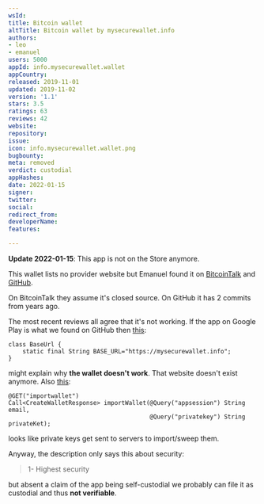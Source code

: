 ```yaml
---
wsId: 
title: Bitcoin wallet
altTitle: Bitcoin wallet by mysecurewallet.info
authors:
- leo
- emanuel
users: 5000
appId: info.mysecurewallet.wallet
appCountry: 
released: 2019-11-01
updated: 2019-11-02
version: '1.1'
stars: 3.5
ratings: 63
reviews: 42
website: 
repository: 
issue: 
icon: info.mysecurewallet.wallet.png
bugbounty: 
meta: removed
verdict: custodial
appHashes: 
date: 2022-01-15
signer: 
twitter: 
social: 
redirect_from: 
developerName: 
features: 

---
```


**Update 2022-01-15**: This app is not on the Store anymore.

This wallet lists no provider website but Emanuel found it on 
[BitcoinTalk](https://bitcointalk.org/index.php?topic=5203894.0)
and
[GitHub](https://github.com/omidkhsdev/wallet).

On BitcoinTalk they assume it's closed source. On GitHub it has 2 commits from
years ago.

The most recent reviews all agree that it's not working. If the app on Google
Play is what we found on GitHub then [this](https://github.com/omidkhsdev/wallet/blob/master/app/src/main/java/com/bitcoin/wallet/ApiService/BaseUrl.java#L4):

```
class BaseUrl {
    static final String BASE_URL="https://mysecurewallet.info";
}
```

might explain why **the wallet doesn't work**. That website doesn't exist anymore.
Also [this](https://github.com/omidkhsdev/wallet/blob/master/app/src/main/java/com/bitcoin/wallet/API/ApiWallet.java#L16):

```
@GET("importwallet")
Call<CreateWalletResponse> importWallet(@Query("appsession") String email,
                                        @Query("privatekey") String privateKet);
```

looks like private keys get sent to servers to import/sweep them.

Anyway, the description only says this about security:

> 1- Highest security

but absent a claim of the app being self-custodial we probably can file it as
custodial and thus **not verifiable**.

